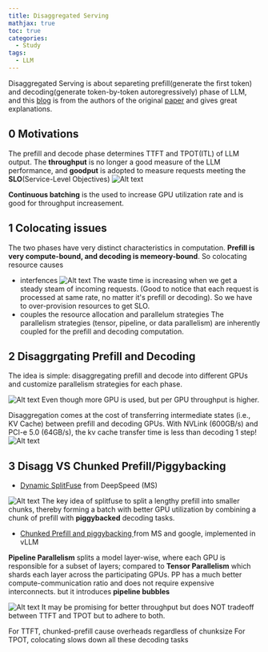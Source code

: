 ```yaml
---
title: Disaggregated Serving
mathjax: true
toc: true
categories:
  - Study
tags:
  - LLM
---
```


Disaggregated Serving is about separeting prefill(generate the first token) and decoding(generate token-by-token autoregressively) phase of LLM, and this [blog](https://hao-ai-lab.github.io/blogs/distserve/) is from the authors of the original [paper](https://arxiv.org/pdf/2401.09670) and gives great explanations.

## 0 Motivations 
The prefill and decode phase determines TTFT and TPOT(ITL) of LLM output.
The **throughput** is no longer a good measure of the LLM performance, and **goodput** is adopted to measure requests meeting the **SLO**(Service-Level Objectives)
![Alt text](/code23/assets/images/2025/25-02-12-Disagg-Serving_files/goodput.png)

**Continuous batching** is the used to increase GPU utilization rate and is good for throughput increasement. 

## 1 Colocating issues

The two phases have very distinct characteristics in computation. **Prefill is very compute-bound, and decoding is memeory-bound**. So colocating resource causes
- interfences 
  ![Alt text](/code23/assets/images/2025/25-02-12-Disagg-Serving_files/contbat.png)
  The waste time is increasing when we get a steady steam of incoming requests. (Good to notice that each request is processed at same rate, no matter it's prefill or decoding). So we have to over-provision resources to get SLO.
- couples the resource allocation and parallelum strategies
  The parallelism strategies (tensor, pipeline, or data parallelism) are inherently coupled for the prefill and decoding computation. 

## 2 Disaggrgating Prefill and Decoding

The idea is simple: disaggregating prefill and decode into different GPUs and customize parallelism strategies for each phase. 

![Alt text](/code23/assets/images/2025/25-02-12-Disagg-Serving_files/disagg.png)
Even though more GPU is used, but per GPU throughput is higher.

Disaggregation comes at the cost of transferring intermediate states (i.e., KV Cache) between prefill and decoding GPUs. With NVLink (600GB/s) and PCI-e 5.0 (64GB/s), the kv cache transfer time is less than decoding 1 step!
![Alt text](/code23/assets/images/2025/25-02-12-Disagg-Serving_files/kvtransfer.png)

## 3 Disagg VS Chunked Prefill/Piggybacking
- [Dynamic SplitFuse](https://github.com/microsoft/DeepSpeed/blob/master/blogs/deepspeed-fastgen/README.md) from DeepSpeed (MS)

![Alt text](/code23/assets/images/2025/25-02-12-Disagg-Serving_files/splitfuse.png)
The key idea of splitfuse to split a lengthy prefill into smaller chunks, thereby forming a batch with better GPU utilization by combining a chunk of prefill with **piggybacked** decoding tasks.

- [Chunked Prefill and piggybacking ](https://arxiv.org/pdf/2308.16369.pdf) from MS and google, implemented in vLLM

**Pipeline Parallelism** splits a model layer-wise, where each GPU is responsible for a subset of layers; compared to **Tensor Parallelism** which shards each layer across the participating GPUs. PP has a much better compute-communication ratio and does not require expensive interconnects. but it introduces **pipeline bubbles**

![Alt text](/code23/assets/images/2025/25-02-12-Disagg-Serving_files/chunkedprefill.png)
It may be promising for better throughput but does NOT tradeoff between TTFT and TPOT but to adhere to both. 

For TTFT, chunked-prefill cause overheads regardless of chunksize
For TPOT, colocating slows down all these decoding tasks
